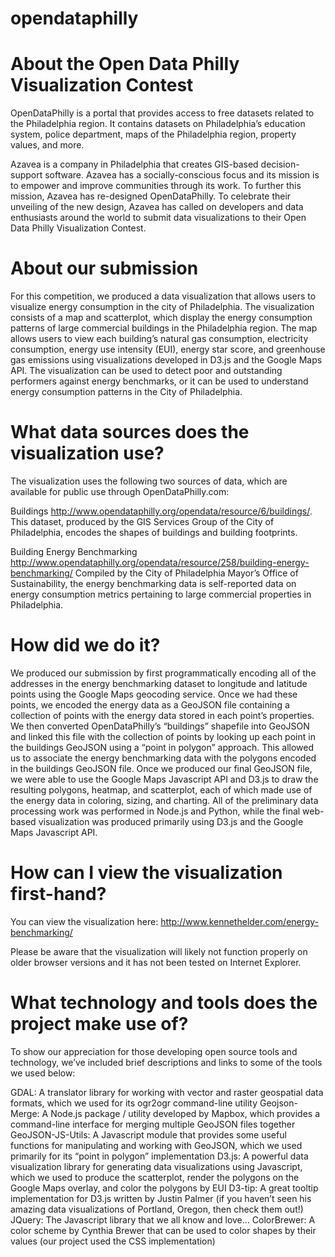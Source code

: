 opendataphilly
==============

About the Open Data Philly Visualization Contest
================================================

OpenDataPhilly is a portal that provides access to free datasets related to the Philadelphia region. It contains datasets on Philadelphia’s education system, police department, maps of the Philadelphia region, property values, and more.

Azavea is a company in Philadelphia that creates GIS-based decision-support software. Azavea has a socially-conscious focus and its mission is to empower and improve communities through its work. To further this mission, Azavea has re-designed OpenDataPhilly. To celebrate their unveiling of the new design, Azavea has called on developers and data enthusiasts around the world to submit data visualizations to their Open Data Philly Visualization Contest.

About our submission
====================

For this competition, we produced a data visualization that allows users to visualize energy consumption in the city of Philadelphia. The visualization consists of a map and scatterplot, which display the energy consumption patterns of large commercial buildings in the Philadelphia region. The map allows users to view each building’s natural gas consumption, electricity consumption, energy use intensity (EUI), energy star score, and greenhouse gas emissions using visualizations developed in D3.js and the Google Maps API. The visualization can be used to detect poor and outstanding performers against energy benchmarks, or it can be used to understand energy consumption patterns in the City of Philadelphia.

What data sources does the visualization use?
=============================================

The visualization uses the following two sources of data, which are available for public use through OpenDataPhilly.com:

Buildings
http://www.opendataphilly.org/opendata/resource/6/buildings/.
This dataset, produced by the GIS Services Group of the City of Philadelphia, encodes the shapes of buildings and building footprints.

Building Energy Benchmarking
http://www.opendataphilly.org/opendata/resource/258/building-energy-benchmarking/
Compiled by the City of Philadelphia Mayor’s Office of Sustainability, the energy benchmarking data is self-reported data on energy consumption metrics pertaining to large commercial properties in Philadelphia.

How did we do it?
=================

We produced our submission by first programmatically encoding all of the addresses in the energy benchmarking dataset to longitude and latitude points using the Google Maps geocoding service. Once we had these points, we encoded the energy data as a GeoJSON file containing a collection of points with the energy data stored in each point’s properties. We then converted OpenDataPhilly’s “buildings” shapefile into GeoJSON and linked this file with the collection of points by looking up each point in the buildings GeoJSON using a “point in polygon” approach. This allowed us to associate the energy benchmarking data with the polygons encoded in the buildings GeoJSON file. Once we produced our final GeoJSON file, we were able to use the Google Maps Javascript API and D3.js to draw the resulting polygons, heatmap, and scatterplot, each of which made use of the energy data in coloring, sizing, and charting. All of the preliminary data processing work was performed in Node.js and Python, while the final web-based visualization was produced primarily using D3.js and the Google Maps Javascript API.

How can I view the visualization first-hand?
============================================

You can view the visualization here: http://www.kennethelder.com/energy-benchmarking/

Please be aware that the visualization will likely not function properly on older browser versions and it has not been tested on Internet Explorer.

What technology and tools does the project make use of?
=======================================================

To show our appreciation for those developing open source tools and technology, we’ve included brief descriptions and links to some of the tools we used below:

GDAL: A translator library for working with vector and raster geospatial data formats, which we used for its ogr2ogr command-line utility
Geojson-Merge: A Node.js package / utility developed by Mapbox, which provides a command-line interface for merging multiple GeoJSON files together
GeoJSON-JS-Utils: A Javascript module that provides some useful functions for manipulating and working with GeoJSON, which we used primarily for its “point in polygon” implementation
D3.js: A powerful data visualization library for generating data visualizations using Javascript, which we used to produce the scatterplot, render the polygons on the Google Maps overlay, and color the polygons by EUI
D3-tip: A great tooltip implementation for D3.js written by Justin Palmer (if you haven’t seen his amazing data visualizations of Portland, Oregon, then check them out!)
JQuery: The Javascript library that we all know and love…
ColorBrewer: A color scheme by Cynthia Brewer that can be used to color shapes by their values (our project used the CSS implementation)